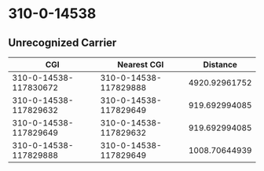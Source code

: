# 310-0-14538
## Unrecognized Carrier


| CGI | Nearest CGI | Distance |
|-----|-------------|----------|
| 310-0-14538-117830672 | 310-0-14538-117829888 | 4920.92961752 |
| 310-0-14538-117829632 | 310-0-14538-117829649 | 919.692994085 |
| 310-0-14538-117829649 | 310-0-14538-117829632 | 919.692994085 |
| 310-0-14538-117829888 | 310-0-14538-117829649 | 1008.70644939 |
